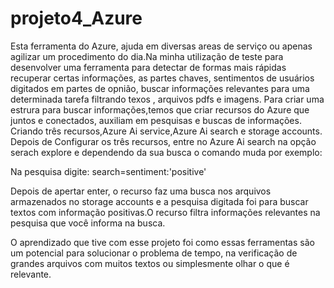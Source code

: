 # projeto4_Azure
Esta ferramenta do Azure, ajuda em diversas areas de serviço ou apenas agilizar um procedimento do dia.Na minha utilização de teste para desenvolver uma ferramenta para detectar de formas mais rápidas recuperar certas informações, as partes chaves, sentimentos de usuários digitados em partes de opnião, buscar informações relevantes para uma determinada tarefa filtrando texos , arquivos pdfs e imagens.
Para criar uma estrura para buscar informações,temos que criar recursos do Azure que juntos e conectados, auxiliam em pesquisas e buscas de informações. Criando três recursos,Azure Ai service,Azure Ai search e storage accounts.
 Depois de Configurar os três recursos, entre no Azure Ai search na opção serach explore e dependendo da sua busca o comando muda por exemplo:

 Na pesquisa digite: search=sentiment:'positive'

 Depois de apertar enter, o recurso faz uma busca nos arquivos armazenados no storage accounts e a pesquisa digitada foi para buscar textos com informação positivas.O recurso filtra informações relevantes na pesquisa que você informa na busca.

O aprendizado que tive com esse projeto foi como essas ferramentas são um potencial para solucionar o problema de tempo, na verificação de grandes arquivos com muitos textos ou simplesmente olhar o que é relevante.

